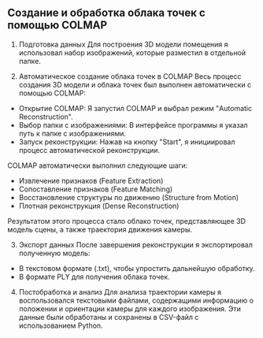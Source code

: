 ## Создание и обработка облака точек с помощью COLMAP
1. Подготовка данных
Для построения 3D модели помещения я использовал набор изображений, которые разместил в отдельной папке.

2. Автоматическое создание облака точек в COLMAP
Весь процесс создания 3D модели и облака точек был выполнен автоматически с помощью COLMAP:
  - Открытие COLMAP: Я запустил COLMAP и выбрал режим "Automatic Reconstruction".
  - Выбор папки с изображениями: В интерфейсе программы я указал путь к папке с изображениями.
  - Запуск реконструкции: Нажав на кнопку "Start", я инициировал процесс автоматической реконструкции.

COLMAP автоматически выполнил следующие шаги:
- Извлечение признаков (Feature Extraction)
- Сопоставление признаков (Feature Matching)
- Восстановление структуры по движению (Structure from Motion)
- Плотная реконструкция (Dense Reconstruction)

Результатом этого процесса стало облако точек, представляющее 3D модель сцены, а также траектория движения камеры.

3. Экспорт данных
После завершения реконструкции я экспортировал полученную модель:
- В текстовом формате (.txt), чтобы упростить дальнейшую обработку.
- В формате PLY для получения облака точек.

  
4. Постобработка и анализ
Для анализа траектории камеры я воспользовался текстовыми файлами, содержащими информацию о положении и ориентации камеры для каждого изображения. Эти данные были обработаны и сохранены в CSV-файл с использованием Python.
